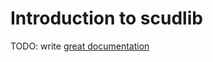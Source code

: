 # Introduction to scudlib

TODO: write [great documentation](http://jacobian.org/writing/what-to-write/)
